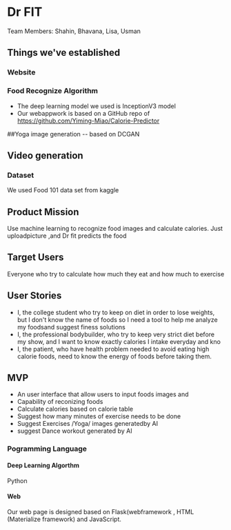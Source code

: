 # Dr FIT
Team Members: Shahin, Bhavana, Lisa, Usman



## Things we've established
### Website


### Food Recognize Algorithm
- The deep learning model we used is InceptionV3 model
- Our webappwork is based on a GitHub repo of https://github.com/Yiming-Miao/Calorie-Predictor

##Yoga image generation
-- based on DCGAN

## Video generation

### Dataset
We used Food 101 data set from kaggle 


## Product Mission
Use machine learning to recognize food images and calculate calories. Just uploadpicture ,and Dr fit predicts the food

## Target Users
Everyone who try to calculate how much they eat and how much to exercise

## User Stories
- I, the college student who try to keep on diet in order to lose weights, but I don't know the name of foods  so I need a tool to help me analyze my foodsand suggest finess solutions
- I, the professional bodybuilder, who try to keep very strict diet before my show, and I want to know exactly calories I intake everyday and kno
- I, the patient, who have health problem needed to avoid eating high calorie foods, need to know the energy of foods before taking them.

## MVP
- An user interface that allow users to input foods images and 
- Capability of reconizing foods
- Calculate calories based on calorie table
- Suggest how many minutes of exercise needs to be done
- Suggest Exercises /Yoga/ images generatedby AI
- suggest Dance workout generated by AI


### Pogramming Language
#### Deep Learning Algorthm
Python 
#### Web
Our web page is designed based on Flask(webframework , HTML (Materialize framework) and JavaScript.

